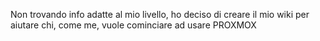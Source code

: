 Non trovando info adatte al mio livello, ho deciso di creare il mio wiki per aiutare chi, come me, vuole cominciare ad usare PROXMOX
